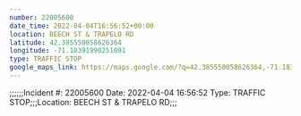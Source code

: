 ```yaml
---
number: 22005600
date_time: 2022-04-04T16:56:52+00:00
location: BEECH ST & TRAPELO RD
latitude: 42.385550058626364
longitude: -71.18391990251091
type: TRAFFIC STOP
google_maps_link: https://maps.google.com/?q=42.385550058626364,-71.18391990251091
---
```


;;;;;;Incident #: 22005600  Date: 2022-04-04 16:56:52   Type: TRAFFIC STOP;;;Location: BEECH ST & TRAPELO RD;;;
